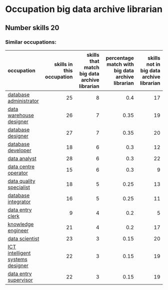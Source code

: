 # Occupation big data archive librarian
## Number skills 20
### Similar occupations:
| occupation                                                              |   skills in this occupation |   skills that match big data archive librarian |   percentage match with big data archive librarian |   skills not in big data archive librarian |
|:------------------------------------------------------------------------|----------------------------:|-----------------------------------------------:|---------------------------------------------------:|-------------------------------------------:|
| [database administrator](database_administrator.md)                     |                          25 |                                              8 |                                               0.4  |                                         17 |
| [data warehouse designer](data_warehouse_designer.md)                   |                          26 |                                              7 |                                               0.35 |                                         19 |
| [database designer](database_designer.md)                               |                          27 |                                              7 |                                               0.35 |                                         20 |
| [database developer](database_developer.md)                             |                          18 |                                              6 |                                               0.3  |                                         12 |
| [data analyst](data_analyst.md)                                         |                          28 |                                              6 |                                               0.3  |                                         22 |
| [data centre operator](data_centre_operator.md)                         |                          15 |                                              6 |                                               0.3  |                                          9 |
| [data quality specialist](data_quality_specialist.md)                   |                          18 |                                              5 |                                               0.25 |                                         13 |
| [database integrator](database_integrator.md)                           |                          16 |                                              5 |                                               0.25 |                                         11 |
| [data entry clerk](data_entry_clerk.md)                                 |                           9 |                                              4 |                                               0.2  |                                          5 |
| [knowledge engineer](knowledge_engineer.md)                             |                          21 |                                              4 |                                               0.2  |                                         17 |
| [data scientist](data_scientist.md)                                     |                          23 |                                              3 |                                               0.15 |                                         20 |
| [ICT intelligent systems designer](ICT_intelligent_systems_designer.md) |                          22 |                                              3 |                                               0.15 |                                         19 |
| [data entry supervisor](data_entry_supervisor.md)                       |                          22 |                                              3 |                                               0.15 |                                         19 |

